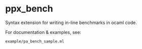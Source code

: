 ppx_bench
=========

Syntax extension for writing in-line benchmarks in ocaml code.

For documentation & examples, see: 

    example/pa_bench_sample.ml
